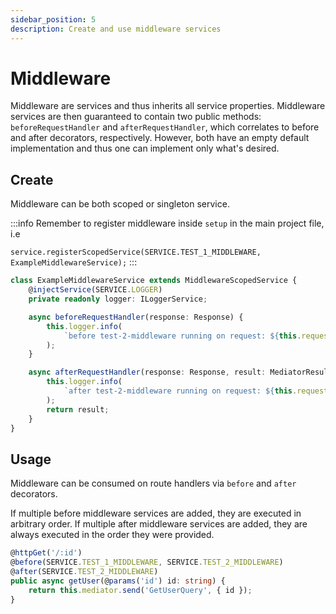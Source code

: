 ```yaml
---
sidebar_position: 5
description: Create and use middleware services
---
```


# Middleware

Middleware are services and thus inherits all service properties. Middleware services are then guaranteed to contain two public methods: `beforeRequestHandler` and `afterRequestHandler`, which correlates to before and after decorators, respectively. However, both have an empty default implementation and thus one can implement only what's desired.

## Create

Middleware can be both scoped or singleton service.

:::info
Remember to register middleware inside `setup` in the main project file, i.e

`service.registerScopedService(SERVICE.TEST_1_MIDDLEWARE, ExampleMiddlewareService);`
:::

```ts
class ExampleMiddlewareService extends MiddlewareScopedService {
    @injectService(SERVICE.LOGGER)
    private readonly logger: ILoggerService;

    async beforeRequestHandler(response: Response) {
        this.logger.info(
            `before test-2-middleware running on request: ${this.request.id}`
        );
    }

    async afterRequestHandler(response: Response, result: MediatorResult) {
        this.logger.info(
            `after test-2-middleware running on request: ${this.request.id}`
        );
        return result;
    }
}
```

## Usage

Middleware can be consumed on route handlers via `before` and `after` decorators.

If multiple before middleware services are added, they are executed in arbitrary order. If multiple after middleware services are added, they are always executed in the order they were provided.

```ts
@httpGet('/:id')
@before(SERVICE.TEST_1_MIDDLEWARE, SERVICE.TEST_2_MIDDLEWARE)
@after(SERVICE.TEST_2_MIDDLEWARE)
public async getUser(@params('id') id: string) {
    return this.mediator.send('GetUserQuery', { id });
}
```
